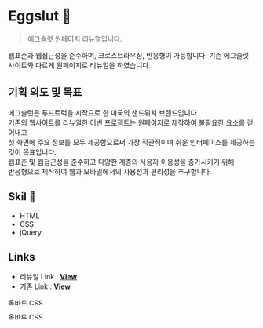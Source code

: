 # Eggslut 🍳

> 에그슬럿 원페이지 리뉴얼입니다.

웹표준과 웹접근성을 준수하며, 크로스브라우징, 반응형이 가능합니다.
기존 에그슬럿 사이트와 다르게 원페이지로 리뉴얼을 하였습니다.

## 기획 의도 및 목표

에그슬럿은 푸드트럭을 시작으로 한 미국의 샌드위치 브랜드입니다.<br/>
기존의 웹사이트를 리뉴얼한 이번 프로젝트는 원페이지로 제작하여 불필요한 요소를 걷어내고<br/>
첫 화면에 주요 정보를 모두 제공함으로써 가장 직관적이며 쉬운 인터페이스를 제공하는 것이 목표입니다.<br/>
웹표준 및 웹접근성을 준수하고 다양한 계층의 사용자 이용성을 증가시키기 위해<br/>
반응형으로 제작하여 웹과 모바일에서의 사용성과 편리성을 추구합니다.

## Skil 📃

- HTML
- CSS
- jQuery

## Links

- 리뉴얼 Link : [**View**](https://xururuca9797.github.io/eggslut/)
- 기존 Link : [**View**](http://eggslut.co.kr/)

<p>
    <a href="https://css-validator.kldp.org/check/referer">
        <img style="border:0;width:80px;height:15px"
            src="https://css-validator.kldp.org/images/validate/css-green"
            alt="올바른 CSS입니다!" />
    </a>
</p>
  <p>
    <a href="https://css-validator.kldp.org/check/referer">
        <img style="border:0;width:80px;height:15px"
            src="https://css-validator.kldp.org/images/validate/css-blue"
            alt="올바른 CSS입니다!" />
    </a>
</p>
